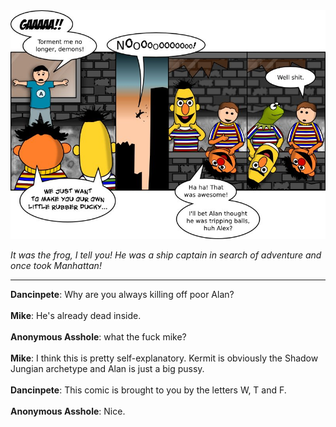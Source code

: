 <!--
.. title: Soon To Be Kermitted
.. slug: soon-to-be-kermitted
.. date: 2011/08/08 00:00:00
.. tags: 
.. link: 
.. description: 
-->

<a href='soon-to-be-kermitted.html' title='View comments'>
<img class='comic' src='../assets/comics/20110808.jpg' />
</a>

<em>It was the frog, I tell you! He was a ship captain in search of adventure and once took Manhattan!</em>

<!-- TEASER_END -->
<hr />

<div class='comments'>
<b>Dancinpete</b>: Why are you always killing off poor Alan?<br /><br />
<b>Mike</b>: He's already dead inside.<br /><br />
<b>Anonymous Asshole</b>: what the fuck mike?<br /><br />
<b>Mike</b>: I think this is pretty self-explanatory. Kermit is obviously the Shadow Jungian archetype and Alan is just a big pussy.<br /><br />
<b>Dancinpete</b>: This comic is brought to you by the letters W, T and F.<br /><br />
<b>Anonymous Asshole</b>: Nice.<br /><br />
</div>


